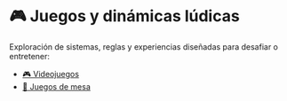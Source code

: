 # 🎮 Juegos y dinámicas lúdicas
Exploración de sistemas, reglas y experiencias diseñadas para desafiar o entretener:

- [🎮 Videojuegos](./videojuegos/README.md)
- [🎲 Juegos de mesa](./mesa/README.md)
